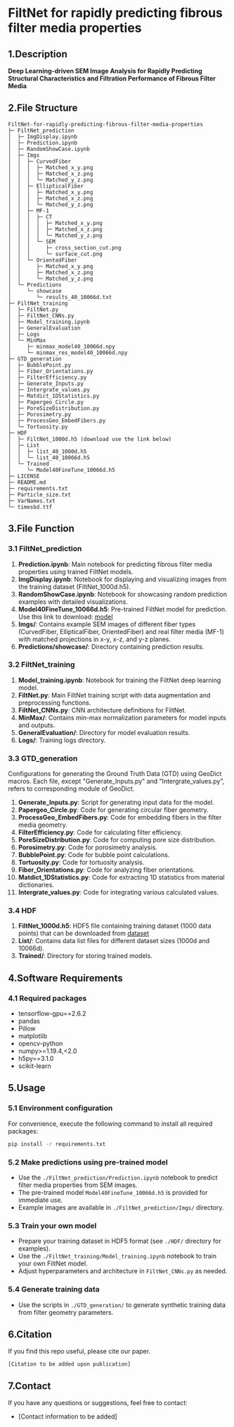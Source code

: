 # FiltNet for rapidly predicting fibrous filter media properties

## 1.Description

**Deep Learning-driven SEM Image Analysis for Rapidly Predicting Structural Characteristics and Filtration Performance of Fibrous Filter Media**

## 2.File Structure
```
FiltNet-for-rapidly-predicting-fibrous-filter-media-properties
├─ FiltNet_prediction
│  ├─ ImgDisplay.ipynb
│  ├─ Prediction.ipynb
│  ├─ RandomShowCase.ipynb
│  ├─ Imgs
│  │  ├─ CurvedFiber
│  │  │  ├─ Matched_x_y.png
│  │  │  ├─ Matched_x_z.png
│  │  │  └─ Matched_y_z.png
│  │  ├─ EllipticalFiber
│  │  │  ├─ Matched_x_y.png
│  │  │  ├─ Matched_x_z.png
│  │  │  └─ Matched_y_z.png
│  │  ├─ MF-1
│  │  │  ├─ CT
│  │  │  │  ├─ Matched_x_y.png
│  │  │  │  ├─ Matched_x_z.png
│  │  │  │  └─ Matched_y_z.png
│  │  │  └─ SEM
│  │  │     ├─ cross_section_cut.png
│  │  │     └─ surface_cut.png
│  │  └─ OrientedFiber
│  │     ├─ Matched_x_y.png
│  │     ├─ Matched_x_z.png
│  │     └─ Matched_y_z.png
│  └─ Predictions
│     └─ showcase
│        └─ results_40_10066d.txt
├─ FiltNet_training
│  ├─ FiltNet.py
│  ├─ FiltNet_CNNs.py
│  ├─ Model_training.ipynb
│  ├─ GeneralEvaluation
│  ├─ Logs
│  └─ MinMax
│     ├─ minmax_model40_10066d.npy
│     └─ minmax_res_model40_10066d.npy
├─ GTD_generation
│  ├─ BubblePoint.py
│  ├─ Fiber_Orientations.py
│  ├─ FilterEfficiency.py
│  ├─ Generate_Inputs.py
│  ├─ Intergrate_values.py
│  ├─ Matdict_1DStatistics.py
│  ├─ Papergeo_Circle.py
│  ├─ PoreSizeDistribution.py
│  ├─ Porosimetry.py
│  ├─ ProcessGeo_EmbedFibers.py
│  └─ Tortuosity.py
├─ HDF
│  ├─ FiltNet_1000d.h5 (download use the link below)
│  ├─ List
│  │  ├─ list_40_1000d.h5
│  │  └─ list_40_10066d.h5
│  └─ Trained
│     └─ Model40FineTune_10066d.h5
├─ LICENSE
├─ README.md
├─ requirements.txt
├─ Particle_size.txt
├─ VarNames.txt
└─ timesbd.ttf

```

## 3.File Function

### 3.1 FiltNet_prediction
1. **Prediction.ipynb**: Main notebook for predicting fibrous filter media properties using trained FiltNet models.
2. **ImgDisplay.ipynb**: Notebook for displaying and visualizing images from the training dataset (FiltNet_1000d.h5).
3. **RandomShowCase.ipynb**: Notebook for showcasing random prediction examples with detailed visualizations.
4. **Model40FineTune_10066d.h5**: Pre-trained FiltNet model for prediction. Use this link to download: [model](https://1drv.ms/u/c/4790a4376137575d/EagLVo9ZYipKvPk3hqT0VCAB-XRfgUbIrv4lCOF6qdY01g?e=0qXpDF)
5. **Imgs/**: Contains example SEM images of different fiber types (CurvedFiber, EllipticalFiber, OrientedFiber) and real filter media (MF-1) with matched projections in x-y, x-z, and y-z planes.
6. **Predictions/showcase/**: Directory containing prediction results.

### 3.2 FiltNet_training
1. **Model_training.ipynb**: Notebook for training the FiltNet deep learning model.
2. **FiltNet.py**: Main FiltNet training script with data augmentation and preprocessing functions.
3. **FiltNet_CNNs.py**: CNN architecture definitions for FiltNet.
4. **MinMax/**: Contains min-max normalization parameters for model inputs and outputs.
5. **GeneralEvaluation/**: Directory for model evaluation results.
6. **Logs/**: Training logs directory.

### 3.3 GTD_generation
Configurations for generating the Ground Truth Data (GTD) using GeoDict macros. Each file, except "Generate_Inputs.py" and "Intergrate_values.py", refers to corresponding module of GeoDict. 
1. **Generate_Inputs.py**: Script for generating input data for the model.
2. **Papergeo_Circle.py**: Code for generating circular fiber geometry.
3. **ProcessGeo_EmbedFibers.py**: Code for embedding fibers in the filter media geometry.
4. **FilterEfficiency.py**: Code for calculating filter efficiency.
5. **PoreSizeDistribution.py**: Code for computing pore size distribution.
6. **Porosimetry.py**: Code for porosimetry analysis.
7. **BubblePoint.py**: Code for bubble point calculations.
8. **Tortuosity.py**: Code for tortuosity analysis.
9. **Fiber_Orientations.py**: Code for analyzing fiber orientations.
10. **Matdict_1DStatistics.py**: Code for extracting 1D statistics from material dictionaries.
11. **Intergrate_values.py**: Code for integrating various calculated values.

### 3.4 HDF
1. **FiltNet_1000d.h5**: HDF5 file containing training dataset (1000 data points) that can be downloaded from [dataset](https://1drv.ms/u/c/4790a4376137575d/ERUmG3tfaLtFl-Le5AfJIvoBIOWf4YKoQDJsb98WA1zVTg?e=6Xw7ta)
2. **List/**: Contains data list files for different dataset sizes (1000d and 10066d).
3. **Trained/**: Directory for storing trained models.


## 4.Software Requirements

### 4.1 Required packages

- tensorflow-gpu==2.6.2
- pandas
- Pillow
- matplotlib
- opencv-python
- numpy>=1.19.4,<2.0
- h5py==3.1.0
- scikit-learn

## 5.Usage

### 5.1 Environment configuration
For convenience, execute the following command to install all required packages:

```bash
pip install -r requirements.txt
```

### 5.2 Make predictions using pre-trained model
- Use the `./FiltNet_prediction/Prediction.ipynb` notebook to predict filter media properties from SEM images.
- The pre-trained model `Model40FineTune_10066d.h5` is provided for immediate use.
- Example images are available in `./FiltNet_prediction/Imgs/` directory.

### 5.3 Train your own model
- Prepare your training dataset in HDF5 format (see `./HDF/` directory for examples).
- Use the `./FiltNet_training/Model_training.ipynb` notebook to train your own FiltNet model.
- Adjust hyperparameters and architecture in `FiltNet_CNNs.py` as needed.

### 5.4 Generate training data
- Use the scripts in `./GTD_generation/` to generate synthetic training data from filter geometry parameters.


## 6.Citation

If you find this repo useful, please cite our paper.

```
[Citation to be added upon publication]
```


## 7.Contact
If you have any questions or suggestions, feel free to contact:
- [Contact information to be added]
